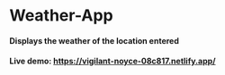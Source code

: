 # Weather-App
#### Displays the weather of the location entered
#### Live demo: https://vigilant-noyce-08c817.netlify.app/
